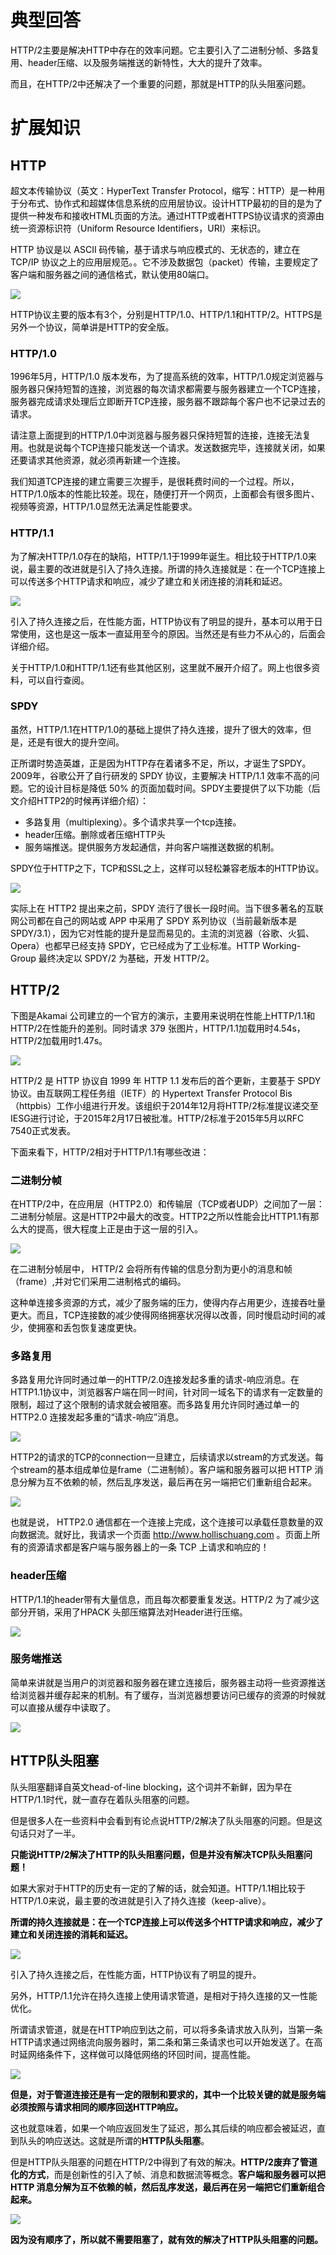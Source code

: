 # <font style="color:#000000;">典型回答</font>
<font style="color:#000000;"></font>

<font style="color:#000000;">HTTP/2主要是解决HTTP中存在的效率问题。它主要引入了二进制分帧、多路复用、header压缩、以及服务端推送的新特性，大大的提升了效率。</font>

<font style="color:#000000;"></font>

<font style="color:#000000;">而且，在HTTP/2中还解决了一个重要的问题，那就是HTTP的队头阻塞问题。</font>

<font style="color:#000000;"></font>

# <font style="color:#000000;">扩展知识</font>
## <font style="color:#000000;">HTTP</font>
<font style="color:#000000;"></font>

<font style="color:#000000;">超文本传输协议（英文：HyperText Transfer Protocol，缩写：HTTP）是一种用于分布式、协作式和超媒体信息系统的应用层协议。设计HTTP最初的目的是为了提供一种发布和接收HTML页面的方法。通过HTTP或者HTTPS协议请求的资源由统一资源标识符（Uniform Resource Identifiers，URI）来标识。</font>

<font style="color:#000000;"></font>

<font style="color:#000000;">HTTP 协议是以 ASCII 码传输，基于请求与响应模式的、无状态的，建立在 TCP/IP 协议之上的应用层规范。。它不涉及数据包（packet）传输，主要规定了客户端和服务器之间的通信格式，默认使用80端口。</font>

<font style="color:#000000;"></font>

![](http://www.hollischuang.com/wp-content/uploads/2018/03/http.jpg)

<font style="color:#000000;"></font>

<font style="color:#000000;">HTTP协议主要的版本有3个，分别是HTTP/1.0、HTTP/1.1和HTTP/2。HTTPS是另外一个协议，简单讲是HTTP的安全版。</font>

<font style="color:#000000;"></font>

### <font style="color:#000000;">HTTP/1.0</font>
<font style="color:#000000;"></font>

<font style="color:#000000;">1996年5月，HTTP/1.0 版本发布，为了提高系统的效率，HTTP/1.0规定浏览器与服务器只保持短暂的连接，浏览器的每次请求都需要与服务器建立一个TCP连接，服务器完成请求处理后立即断开TCP连接，服务器不跟踪每个客户也不记录过去的请求。</font>

<font style="color:#000000;"></font>

<font style="color:#000000;">请注意上面提到的HTTP/1.0中浏览器与服务器只保持短暂的连接，连接无法复用。也就是说每个TCP连接只能发送一个请求。发送数据完毕，连接就关闭，如果还要请求其他资源，就必须再新建一个连接。</font>

<font style="color:#000000;"></font>

<font style="color:#000000;">我们知道TCP连接的建立需要三次握手，是很耗费时间的一个过程。所以，HTTP/1.0版本的性能比较差。现在，随便打开一个网页，上面都会有很多图片、视频等资源，HTTP/1.0显然无法满足性能要求。</font>

<font style="color:#000000;"></font>

### <font style="color:#000000;">HTTP/1.1</font>
<font style="color:#000000;"></font>

<font style="color:#000000;">为了解决HTTP/1.0存在的缺陷，HTTP/1.1于1999年诞生。相比较于HTTP/1.0来说，最主要的改进就是引入了持久连接。所谓的持久连接就是：在一个TCP连接上可以传送多个HTTP请求和响应，减少了建立和关闭连接的消耗和延迟。</font>

<font style="color:#000000;"></font>

![](http://www.hollischuang.com/wp-content/uploads/2018/03/1.0-1.1.png)

<font style="color:#000000;"></font>

<font style="color:#000000;">引入了持久连接之后，在性能方面，HTTP协议有了明显的提升，基本可以用于日常使用，这也是这一版本一直延用至今的原因。当然还是有些力不从心的，后面会详细介绍。</font>

<font style="color:#000000;"></font>

<font style="color:#000000;">关于HTTP/1.0和HTTP/1.1还有些其他区别，这里就不展开介绍了。网上也很多资料，可以自行查阅。</font>

<font style="color:#000000;"></font>

### <font style="color:#000000;">SPDY</font>
<font style="color:#000000;"></font>

<font style="color:#000000;">虽然，HTTP/1.1在HTTP/1.0的基础上提供了持久连接，提升了很大的效率，但是，还是有很大的提升空间。</font>

<font style="color:#000000;"></font>

<font style="color:#000000;">正所谓时势造英雄，正是因为HTTP存在着诸多不足，所以，才诞生了SPDY。2009年，谷歌公开了自行研发的 SPDY 协议，主要解决 HTTP/1.1 效率不高的问题。它的设计目标是降低 50% 的页面加载时间。SPDY主要提供了以下功能（后文介绍HTTP2的时候再详细介绍）：</font>

<font style="color:#000000;"></font>

+ <font style="color:#000000;">多路复用（multiplexing）。多个请求共享一个tcp连接。</font>
+ <font style="color:#000000;">header压缩。删除或者压缩HTTP头</font>
+ <font style="color:#000000;">服务端推送。提供服务方发起通信，并向客户端推送数据的机制。</font>

<font style="color:#000000;"></font>

<font style="color:#000000;">SPDY位于HTTP之下，TCP和SSL之上，这样可以轻松兼容老版本的HTTP协议。</font>

<font style="color:#000000;"></font>

![](http://www.hollischuang.com/wp-content/uploads/2018/03/spdy.png)

<font style="color:#000000;"></font>

<font style="color:#000000;">实际上在 HTTP2 提出来之前，SPDY 流行了很长一段时间。当下很多著名的互联网公司都在自己的网站或 APP 中采用了 SPDY 系列协议（当前最新版本是 SPDY/3.1），因为它对性能的提升是显而易见的。主流的浏览器（谷歌、火狐、Opera）也都早已经支持 SPDY，它已经成为了工业标准。HTTP Working-Group 最终决定以 SPDY/2 为基础，开发 HTTP/2。</font>

<font style="color:#000000;"></font>

## <font style="color:#000000;">HTTP/2</font>
<font style="color:#000000;"></font>

<font style="color:#000000;">下图是Akamai 公司建立的一个官方的演示，主要用来说明在性能上HTTP/1.1和HTTP/2在性能升的差别。同时请求 379 张图片，HTTP/1.1加载用时4.54s，HTTP/2加载用时1.47s。</font>

<font style="color:#000000;"></font>

![](http://www.hollischuang.com/wp-content/uploads/2018/03/http21.png)

<font style="color:#000000;"></font>

<font style="color:#000000;">HTTP/2 是 HTTP 协议自 1999 年 HTTP 1.1 发布后的首个更新，主要基于 SPDY 协议。由互联网工程任务组（IETF）的 Hypertext Transfer Protocol Bis（httpbis）工作小组进行开发。该组织于2014年12月将HTTP/2标准提议递交至IESG进行讨论，于2015年2月17日被批准。HTTP/2标准于2015年5月以RFC 7540正式发表。</font>

<font style="color:#000000;"></font>

<font style="color:#000000;">下面来看下，HTTP/2相对于HTTP/1.1有哪些改进：</font>

<font style="color:#000000;"></font>

### <font style="color:#000000;">二进制分帧</font>
<font style="color:#000000;"></font>

<font style="color:#000000;">在HTTP/2中，在应用层（HTTP2.0）和传输层（TCP或者UDP）之间加了一层：二进制分帧层。这是HTTP2中最大的改变。HTTP2之所以性能会比HTTP1.1有那么大的提高，很大程度上正是由于这一层的引入。</font>

<font style="color:#000000;"></font>

![](http://www.hollischuang.com/wp-content/uploads/2018/03/frame-layer.png)

<font style="color:#000000;"></font>

<font style="color:#000000;">在二进制分帧层中， HTTP/2 会将所有传输的信息分割为更小的消息和帧（frame）,并对它们采用二进制格式的编码。</font>

<font style="color:#000000;"></font>

<font style="color:#000000;">这种单连接多资源的方式，减少了服务端的压力，使得内存占用更少，连接吞吐量更大。而且，TCP连接数的减少使得网络拥塞状况得以改善，同时慢启动时间的减少，使拥塞和丢包恢复速度更快。</font>

<font style="color:#000000;"></font>

### <font style="color:#000000;">多路复用</font>
<font style="color:#000000;"></font>

<font style="color:#000000;">多路复用允许同时通过单一的HTTP/2.0连接发起多重的请求-响应消息。在HTTP1.1协议中，浏览器客户端在同一时间，针对同一域名下的请求有一定数量的限制，超过了这个限制的请求就会被阻塞。而多路复用允许同时通过单一的 HTTP2.0 连接发起多重的“请求-响应”消息。</font>

<font style="color:#000000;"></font>

![](http://www.hollischuang.com/wp-content/uploads/2018/03/IMG_1960.png)

<font style="color:#000000;"></font>

<font style="color:#000000;">HTTP2的请求的TCP的connection一旦建立，后续请求以stream的方式发送。每个stream的基本组成单位是frame（二进制帧）。客户端和服务器可以把 HTTP 消息分解为互不依赖的帧，然后乱序发送，最后再在另一端把它们重新组合起来。</font>

<font style="color:#000000;"></font>

![](http://www.hollischuang.com/wp-content/uploads/2018/03/multi.png)

<font style="color:#000000;"></font>

<font style="color:#000000;">也就是说， HTTP2.0 通信都在一个连接上完成，这个连接可以承载任意数量的双向数据流。就好比，我请求一个页面 </font>[<font style="color:#000000;">http://www.hollischuang.com</font>](http://www.hollischuang.com)<font style="color:#000000;"> 。页面上所有的资源请求都是客户端与服务器上的一条 TCP 上请求和响应的！</font>

<font style="color:#000000;"></font>

### <font style="color:#000000;">header压缩</font>
<font style="color:#000000;"></font>

<font style="color:#000000;">HTTP/1.1的header带有大量信息，而且每次都要重复发送。HTTP/2 为了减少这部分开销，采用了HPACK 头部压缩算法对Header进行压缩。</font>

<font style="color:#000000;"></font>

![](http://www.hollischuang.com/wp-content/uploads/2018/03/header.png)

<font style="color:#000000;"></font>

### <font style="color:#000000;">服务端推送</font>
<font style="color:#000000;"></font>

<font style="color:#000000;">简单来讲就是当用户的浏览器和服务器在建立连接后，服务器主动将一些资源推送给浏览器并缓存起来的机制。有了缓存，当浏览器想要访问已缓存的资源的时候就可以直接从缓存中读取了。</font>

<font style="color:#000000;"></font>

![](http://www.hollischuang.com/wp-content/uploads/2018/03/push.png)

<font style="color:#000000;"></font>

## <font style="color:#000000;">HTTP队头阻塞</font>
<font style="color:#000000;"></font>

<font style="color:#000000;">队头阻塞翻译自英文head-of-line blocking，这个词并不新鲜，因为早在HTTP/1.1时代，就一直存在着队头阻塞的问题。</font>

<font style="color:#000000;">但是很多人在一些资料中会看到有论点说HTTP/2解决了队头阻塞的问题。但是这句话只对了一半。</font>

**<font style="color:#000000;">只能说HTTP/2解决了HTTP的队头阻塞问题，但是并没有解决TCP队头阻塞问题！</font>**

<font style="color:#000000;">如果大家对于HTTP的历史有一定的了解的话，就会知道。HTTP/1.1相比较于HTTP/1.0来说，最主要的改进就是引入了持久连接（keep-alive）。</font>

**<font style="color:#000000;">所谓的持久连接就是：在一个TCP连接上可以传送多个HTTP请求和响应，减少了建立和关闭连接的消耗和延迟。</font>**

![](https://cdn.nlark.com/yuque/0/2022/jpeg/5378072/1668598205182-21b6c964-9b6f-4b72-bd48-f69b429de2c0.jpeg)

<font style="color:#000000;">引入了持久连接之后，在性能方面，HTTP协议有了明显的提升。</font>

<font style="color:#000000;">另外，HTTP/1.1允许在持久连接上使用请求管道，是相对于持久连接的又一性能优化。</font>

<font style="color:#000000;">所谓请求管道，就是在HTTP响应到达之前，可以将多条请求放入队列，当第一条HTTP请求通过网络流向服务器时，第二条和第三条请求也可以开始发送了。在高时延网络条件下，这样做可以降低网络的环回时间，提高性能。</font>

![](https://cdn.nlark.com/yuque/0/2022/jpeg/5378072/1668598205173-4c874605-cfb7-40dd-b237-08fa8d3bb18d.jpeg)

**<font style="color:#000000;">但是，对于管道连接还是有一定的限制和要求的，其中一个比较关键的就是服务端必须按照与请求相同的顺序回送HTTP响应。</font>**

<font style="color:#000000;">这也就意味着，如果一个响应返回发生了延迟，那么其后续的响应都会被延迟，直到队头的响应送达。这就是所谓的</font>**<font style="color:#000000;">HTTP队头阻塞</font>**<font style="color:#000000;">。</font>

<font style="color:#000000;">但是HTTP队头阻塞的问题在HTTP/2中得到了有效的解决。</font>**<font style="color:#000000;">HTTP/2废弃了管道化的方式</font>**<font style="color:#000000;">，而是创新性的引入了帧、消息和数据流等概念。</font>**<font style="color:#000000;">客户端和服务器可以把 HTTP 消息分解为互不依赖的帧，然后乱序发送，最后再在另一端把它们重新组合起来。</font>**

![](https://cdn.nlark.com/yuque/0/2022/jpeg/5378072/1668598205169-b306cc37-62f0-4e8f-b02c-29c2e27d6e82.jpeg)

**<font style="color:#000000;">因为没有顺序了，所以就不需要阻塞了，就有效的解决了HTTP队头阻塞的问题。</font>**



